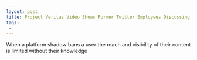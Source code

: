 ```yaml
---
layout: post
title: Project Veritas Video Shows Former Twitter Employees Discussing Shadow Banning Users
tags:
 -
---
```

When a platform shadow bans a user the reach and visibility of their content is limited without their knowledge
